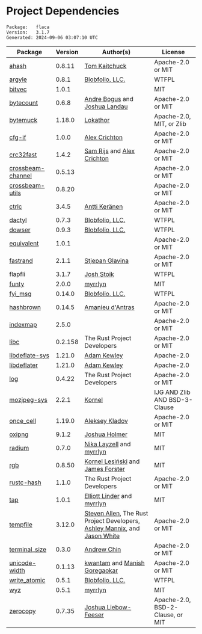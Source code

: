 # Project Dependencies
    Package:   flaca
    Version:   3.1.7
    Generated: 2024-09-06 03:07:10 UTC

| Package | Version | Author(s) | License |
| ---- | ---- | ---- | ---- |
| [ahash](https://github.com/tkaitchuck/ahash) | 0.8.11 | [Tom Kaitchuck](mailto:tom.kaitchuck@gmail.com) | Apache-2.0 or MIT |
| [argyle](https://github.com/Blobfolio/argyle) | 0.8.1 | [Blobfolio, LLC.](mailto:hello@blobfolio.com) | WTFPL |
| [bitvec](https://github.com/bitvecto-rs/bitvec) | 1.0.1 |  | MIT |
| [bytecount](https://github.com/llogiq/bytecount) | 0.6.8 | [Andre Bogus](mailto:bogusandre@gmail.de) and [Joshua Landau](mailto:joshua@landau.ws) | Apache-2.0 or MIT |
| [bytemuck](https://github.com/Lokathor/bytemuck) | 1.18.0 | [Lokathor](mailto:zefria@gmail.com) | Apache-2.0, MIT, or Zlib |
| [cfg-if](https://github.com/alexcrichton/cfg-if) | 1.0.0 | [Alex Crichton](mailto:alex@alexcrichton.com) | Apache-2.0 or MIT |
| [crc32fast](https://github.com/srijs/rust-crc32fast) | 1.4.2 | [Sam Rijs](mailto:srijs@airpost.net) and [Alex Crichton](mailto:alex@alexcrichton.com) | Apache-2.0 or MIT |
| [crossbeam-channel](https://github.com/crossbeam-rs/crossbeam) | 0.5.13 |  | Apache-2.0 or MIT |
| [crossbeam-utils](https://github.com/crossbeam-rs/crossbeam) | 0.8.20 |  | Apache-2.0 or MIT |
| [ctrlc](https://github.com/Detegr/rust-ctrlc.git) | 3.4.5 | [Antti Keränen](mailto:detegr@gmail.com) | Apache-2.0 or MIT |
| [dactyl](https://github.com/Blobfolio/dactyl) | 0.7.3 | [Blobfolio, LLC.](mailto:hello@blobfolio.com) | WTFPL |
| [dowser](https://github.com/Blobfolio/dowser) | 0.9.3 | [Blobfolio, LLC.](mailto:hello@blobfolio.com) | WTFPL |
| [equivalent](https://github.com/cuviper/equivalent) | 1.0.1 |  | Apache-2.0 or MIT |
| [fastrand](https://github.com/smol-rs/fastrand) | 2.1.1 | [Stjepan Glavina](mailto:stjepang@gmail.com) | Apache-2.0 or MIT |
| flapfli | 3.1.7 | [Josh Stoik](mailto:josh@blobfolio.com) | WTFPL |
| [funty](https://github.com/myrrlyn/funty) | 2.0.0 | [myrrlyn](mailto:self@myrrlyn.dev) | MIT |
| [fyi_msg](https://github.com/Blobfolio/fyi) | 0.14.0 | [Blobfolio, LLC.](mailto:hello@blobfolio.com) | WTFPL |
| [hashbrown](https://github.com/rust-lang/hashbrown) | 0.14.5 | [Amanieu d'Antras](mailto:amanieu@gmail.com) | Apache-2.0 or MIT |
| [indexmap](https://github.com/indexmap-rs/indexmap) | 2.5.0 |  | Apache-2.0 or MIT |
| [libc](https://github.com/rust-lang/libc) | 0.2.158 | The Rust Project Developers | Apache-2.0 or MIT |
| [libdeflate-sys](https://github.com/adamkewley/libdeflater) | 1.21.0 | [Adam Kewley](mailto:contact@adamkewley.com) | Apache-2.0 |
| [libdeflater](https://github.com/adamkewley/libdeflater) | 1.21.0 | [Adam Kewley](mailto:contact@adamkewley.com) | Apache-2.0 |
| [log](https://github.com/rust-lang/log) | 0.4.22 | The Rust Project Developers | Apache-2.0 or MIT |
| [mozjpeg-sys](https://github.com/kornelski/mozjpeg-sys.git) | 2.2.1 | [Kornel](mailto:kornel@geekhood.net) | IJG AND Zlib AND BSD-3-Clause |
| [once_cell](https://github.com/matklad/once_cell) | 1.19.0 | [Aleksey Kladov](mailto:aleksey.kladov@gmail.com) | Apache-2.0 or MIT |
| [oxipng](https://github.com/shssoichiro/oxipng) | 9.1.2 | [Joshua Holmer](mailto:jholmer.in@gmail.com) | MIT |
| [radium](https://github.com/bitvecto-rs/radium) | 0.7.0 | [Nika Layzell](mailto:nika@thelayzells.com) and [myrrlyn](mailto:self@myrrlyn.dev) | MIT |
| [rgb](https://github.com/kornelski/rust-rgb) | 0.8.50 | [Kornel Lesiński](mailto:kornel@geekhood.net) and [James Forster](mailto:james.forsterer@gmail.com) | MIT |
| [rustc-hash](https://github.com/rust-lang-nursery/rustc-hash) | 1.1.0 | The Rust Project Developers | Apache-2.0 or MIT |
| [tap](https://github.com/myrrlyn/tap) | 1.0.1 | [Elliott Linder](mailto:elliott.darfink@gmail.com) and [myrrlyn](mailto:self@myrrlyn.dev) | MIT |
| [tempfile](https://github.com/Stebalien/tempfile) | 3.12.0 | [Steven Allen](mailto:steven@stebalien.com), The Rust Project Developers, [Ashley Mannix](mailto:ashleymannix@live.com.au), and [Jason White](mailto:me@jasonwhite.io) | Apache-2.0 or MIT |
| [terminal_size](https://github.com/eminence/terminal-size) | 0.3.0 | [Andrew Chin](mailto:achin@eminence32.net) | Apache-2.0 or MIT |
| [unicode-width](https://github.com/unicode-rs/unicode-width) | 0.1.13 | [kwantam](mailto:kwantam@gmail.com) and [Manish Goregaokar](mailto:manishsmail@gmail.com) | Apache-2.0 or MIT |
| [write_atomic](https://github.com/Blobfolio/write_atomic) | 0.5.1 | [Blobfolio, LLC.](mailto:hello@blobfolio.com) | WTFPL |
| [wyz](https://github.com/myrrlyn/wyz) | 0.5.1 | [myrrlyn](mailto:self@myrrlyn.dev) | MIT |
| [zerocopy](https://github.com/google/zerocopy) | 0.7.35 | [Joshua Liebow-Feeser](mailto:joshlf@google.com) | Apache-2.0, BSD-2-Clause, or MIT |
